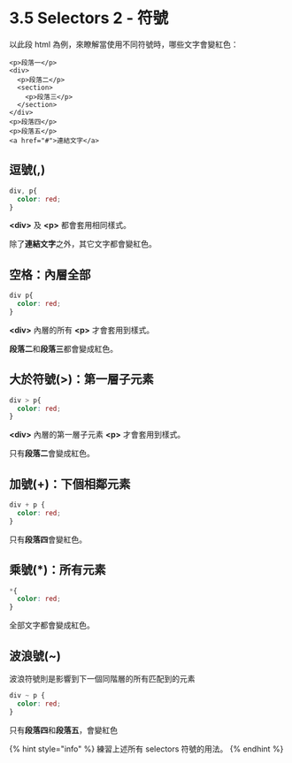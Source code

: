 # 3.5 Selectors 2 - 符號

以此段 html 為例，來瞭解當使用不同符號時，哪些文字會變紅色：

```markup
<p>段落一</p>
<div>
  <p>段落二</p>
  <section>
    <p>段落三</p>
  </section>
</div>
<p>段落四</p>
<p>段落五</p>
<a href="#">連結文字</a>
```

## 逗號\(,\)

```css
div, p{
  color: red;
}
```

**&lt;div&gt;** 及 **&lt;p&gt;** 都會套用相同樣式。

除了**連結文字**之外，其它文字都會變紅色。

## 空格：內層全部

```css
div p{
  color: red;
}
```

**&lt;div&gt;** 內層的所有 **&lt;p&gt;** 才會套用到樣式。

**段落二**和**段落三**都會變成紅色。

## 大於符號\(&gt;\)：第一層子元素

```css
div > p{
  color: red;
}
```

**&lt;div&gt;** 內層的第一層子元素 **&lt;p&gt;** 才會套用到樣式。

只有**段落二**會變成紅色。

## 加號\(+\)：下個相鄰元素

```css
div + p {
  color: red;
}
```

只有**段落四**會變紅色。

## 乘號\(\*\)：所有元素

```css
*{
  color: red;
}
```

全部文字都會變成紅色。

## 波浪號\(~\)

波浪符號則是影響到下一個同階層的所有匹配到的元素

```css
div ~ p {
  color: red;
}
```

只有**段落四**和**段落五**，會變紅色

{% hint style="info" %}
練習上述所有 selectors 符號的用法。
{% endhint %}

